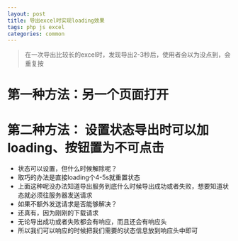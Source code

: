 ```yaml
---
layout: post
title: 导出excel时实现loading效果
tags: php js excel
categories: common
---
```

> 在一次导出比较长的excel时，发现导出2-3秒后，使用者会以为没点到，会重复按

# 第一种方法：另一个页面打开

# 第二种方法： 设置状态导出时可以加loading、按钮置为不可点击
- 状态可以设置，但什么时候解除呢？
- 取巧的办法是直接loading个4-5s就重置状态
- 上面这种呢没办法知道导出服务到底什么时候导出成功或者失败，想要知道状态就必须往服务器发送请求
- 如果不额外发送请求是否能够解决？
- 还真有，因为刚刚的下载请求
- 无论导出成功或者失败都会有响应，而且还会有响应头
- 所以我们可以响应的时候把我们需要的状态信息放到响应头中即可
